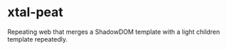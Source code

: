 # xtal-peat
Repeating web that merges a ShadowDOM template with a light children template repeatedly.
